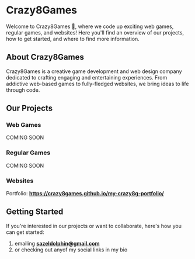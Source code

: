 # Crazy8Games

Welcome to Crazy8Games 👋, where we code up exciting web games, regular games, and websites! Here you'll find an overview of our projects, how to get started, and where to find more information.

## About Crazy8Games
Crazy8Games is a creative game development and web design company dedicated to crafting engaging and entertaining experiences. From addictive web-based games to fully-fledged websites, we bring ideas to life through code.

## Our Projects
### Web Games
COMING SOON

### Regular Games
COMING SOON

### Websites
Portfolio: **https://crazy8games.github.io/my-crazy8g-portfolio/**

## Getting Started
If you're interested in our projects or want to collaborate, here's how you can get started:

1. emailing **sazeldolphin@gmail.com**
2. or checking out anyof my social links in my bio
